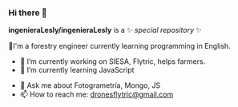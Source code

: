 ### Hi there 👋


 **ingenieraLesly/ingenieraLesly** is a ✨ _special repository_ ✨  <!--because its `README.md` (this file) appears on your GitHub profile. -->

<!-- Here are some ideas to get you started: -->
🌱I'm a forestry engineer currently learning programming in English.
- 🔭 I’m currently working on SIESA, Flytric, helps farmers.
- 🌱 I’m currently learning JavaScript
<!-- - 👯 I’m looking to collaborate on ... -->
<!-- - 🤔 I’m looking for help with ... -->
- 💬 Ask me about Fotogrametría, Mongo, JS
- 📫 How to reach me: dronesflytric@gmail.com
<!-- - 😄 Pronouns: ...
- ⚡ Fun fact: ...
 -->
